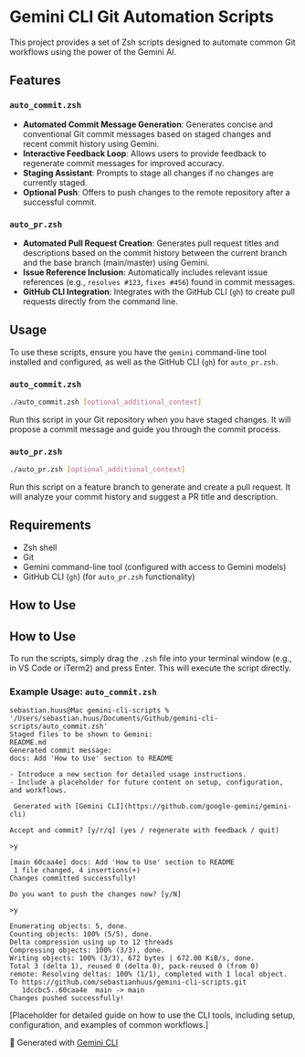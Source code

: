 # Gemini CLI Git Automation Scripts

This project provides a set of Zsh scripts designed to automate common Git workflows using the power of the Gemini AI.

## Features

### `auto_commit.zsh`
- **Automated Commit Message Generation**: Generates concise and conventional Git commit messages based on staged changes and recent commit history using Gemini.
- **Interactive Feedback Loop**: Allows users to provide feedback to regenerate commit messages for improved accuracy.
- **Staging Assistant**: Prompts to stage all changes if no changes are currently staged.
- **Optional Push**: Offers to push changes to the remote repository after a successful commit.

### `auto_pr.zsh`
- **Automated Pull Request Creation**: Generates pull request titles and descriptions based on the commit history between the current branch and the base branch (main/master) using Gemini.
- **Issue Reference Inclusion**: Automatically includes relevant issue references (e.g., `resolves #123`, `fixes #456`) found in commit messages.
- **GitHub CLI Integration**: Integrates with the GitHub CLI (`gh`) to create pull requests directly from the command line.

## Usage

To use these scripts, ensure you have the `gemini` command-line tool installed and configured, as well as the GitHub CLI (`gh`) for `auto_pr.zsh`.

### `auto_commit.zsh`
```bash
./auto_commit.zsh [optional_additional_context]
```
Run this script in your Git repository when you have staged changes. It will propose a commit message and guide you through the commit process.

### `auto_pr.zsh`
```bash
./auto_pr.zsh [optional_additional_context]
```
Run this script on a feature branch to generate and create a pull request. It will analyze your commit history and suggest a PR title and description.

## Requirements
- Zsh shell
- Git
- Gemini command-line tool (configured with access to Gemini models)
- GitHub CLI (`gh`) (for `auto_pr.zsh` functionality)

## How to Use

## How to Use

To run the scripts, simply drag the `.zsh` file into your terminal window (e.g., in VS Code or iTerm2) and press Enter. This will execute the script directly.

### Example Usage: `auto_commit.zsh`

```
sebastian.huus@Mac gemini-cli-scripts % '/Users/sebastian.huus/Documents/Github/gemini-cli-scripts/auto_commit.zsh'
Staged files to be shown to Gemini:
README.md
Generated commit message:
docs: Add 'How to Use' section to README

- Introduce a new section for detailed usage instructions.
- Include a placeholder for future content on setup, configuration, and workflows.

 Generated with [Gemini CLI](https://github.com/google-gemini/gemini-cli)

Accept and commit? [y/r/q] (yes / regenerate with feedback / quit)

>y

[main 60caa4e] docs: Add 'How to Use' section to README
 1 file changed, 4 insertions(+)
Changes committed successfully!

Do you want to push the changes now? [y/N]

>y

Enumerating objects: 5, done.
Counting objects: 100% (5/5), done.
Delta compression using up to 12 threads
Compressing objects: 100% (3/3), done.
Writing objects: 100% (3/3), 672 bytes | 672.00 KiB/s, done.
Total 3 (delta 1), reused 0 (delta 0), pack-reused 0 (from 0)
remote: Resolving deltas: 100% (1/1), completed with 1 local object.
To https://github.com/sebastianhuus/gemini-cli-scripts.git
   1dccbc5..60caa4e  main -> main
Changes pushed successfully!
```

[Placeholder for detailed guide on how to use the CLI tools, including setup, configuration, and examples of common workflows.]

🤖 Generated with [Gemini CLI](https://github.com/google-gemini/gemini-cli)